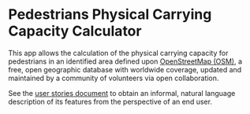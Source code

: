 # Pedestrians Physical Carrying Capacity Calculator
This app allows the calculation of the physical carrying capacity for pedestrians in an identified area defined upon [OpenStreetMap (OSM)](https://www.openstreetmap.org/), a free, open geographic database with worldwide coverage, updated and maintained by a community of volunteers via open collaboration.

See the [user stories document](UserStories.md) to obtain an informal, natural language description of its features from the perspective of an end user.
